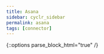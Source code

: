 ```yaml
---
title: Asana
sidebar: cyclr_sidebar
permalink: asana
tags: [connector]
---
```

{::options parse_block_html="true" /}
